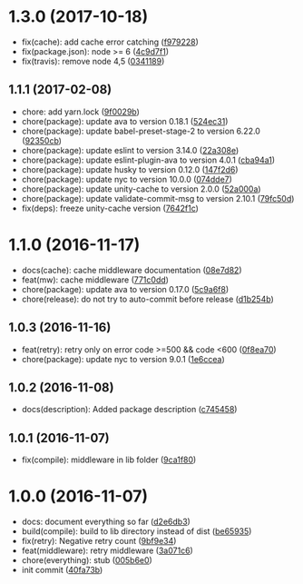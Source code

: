 <a name="1.3.0"></a>
# 1.3.0 (2017-10-18)

* fix(cache): add cache error catching ([f979228](https://github.com/auru/unity-api-mw/commit/f979228))
* fix(package.json): node >= 6 ([4c9d7f1](https://github.com/auru/unity-api-mw/commit/4c9d7f1))
* fix(travis): remove node 4,5 ([0341189](https://github.com/auru/unity-api-mw/commit/0341189))



<a name="1.1.1"></a>
## 1.1.1 (2017-02-08)

* chore: add yarn.lock ([9f0029b](https://github.com/auru/unity-api-mw/commit/9f0029b))
* chore(package): update ava to version 0.18.1 ([524ec31](https://github.com/auru/unity-api-mw/commit/524ec31))
* chore(package): update babel-preset-stage-2 to version 6.22.0 ([92350cb](https://github.com/auru/unity-api-mw/commit/92350cb))
* chore(package): update eslint to version 3.14.0 ([22a308e](https://github.com/auru/unity-api-mw/commit/22a308e))
* chore(package): update eslint-plugin-ava to version 4.0.1 ([cba94a1](https://github.com/auru/unity-api-mw/commit/cba94a1))
* chore(package): update husky to version 0.12.0 ([147f2d6](https://github.com/auru/unity-api-mw/commit/147f2d6))
* chore(package): update nyc to version 10.0.0 ([074dde7](https://github.com/auru/unity-api-mw/commit/074dde7))
* chore(package): update unity-cache to version 2.0.0 ([52a000a](https://github.com/auru/unity-api-mw/commit/52a000a))
* chore(package): update validate-commit-msg to version 2.10.1 ([79fc50d](https://github.com/auru/unity-api-mw/commit/79fc50d))
* fix(deps): freeze unity-cache version ([7642f1c](https://github.com/auru/unity-api-mw/commit/7642f1c))



<a name="1.1.0"></a>
# 1.1.0 (2016-11-17)

* docs(cache): cache middleware documentation ([08e7d82](https://github.com/auru/unity-api-mw/commit/08e7d82))
* feat(mw): cache middleware ([771c0dd](https://github.com/auru/unity-api-mw/commit/771c0dd))
* chore(package): update ava to version 0.17.0 ([5c9a6f8](https://github.com/auru/unity-api-mw/commit/5c9a6f8))
* chore(release): do not try to auto-commit before release ([d1b254b](https://github.com/auru/unity-api-mw/commit/d1b254b))



<a name="1.0.3"></a>
## 1.0.3 (2016-11-16)

* feat(retry): retry only on error code >=500 && code <600 ([0f8ea70](https://github.com/auru/unity-api-mw/commit/0f8ea70))
* chore(package): update nyc to version 9.0.1 ([1e6ccea](https://github.com/auru/unity-api-mw/commit/1e6ccea))



<a name="1.0.2"></a>
## 1.0.2 (2016-11-08)

* docs(description): Added package description ([c745458](https://github.com/auru/unity-api-mw/commit/c745458))



<a name="1.0.1"></a>
## 1.0.1 (2016-11-07)

* fix(compile): middleware in lib folder ([9ca1f80](https://github.com/auru/unity-api-mw/commit/9ca1f80))



<a name="1.0.0"></a>
# 1.0.0 (2016-11-07)

* docs: document everything so far ([d2e6db3](https://github.com/auru/unity-api-mw/commit/d2e6db3))
* build(compile): build to lib directory instead of dist ([be65935](https://github.com/auru/unity-api-mw/commit/be65935))
* fix(retry): Negative retry count ([9bf9e34](https://github.com/auru/unity-api-mw/commit/9bf9e34))
* feat(middleware): retry middleware ([3a071c6](https://github.com/auru/unity-api-mw/commit/3a071c6))
* chore(everything): stub ([005b6e0](https://github.com/auru/unity-api-mw/commit/005b6e0))
* init commit ([40fa73b](https://github.com/auru/unity-api-mw/commit/40fa73b))



